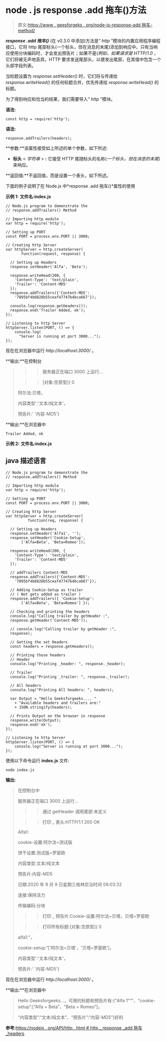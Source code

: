 # node . js response .add 拖车()方法

> 原文:[https://www . geesforgeks . org/node-js-response-add 拖车-method/](https://www.geeksforgeeks.org/node-js-response-addtrailers-method/)

***response .add 拖车()*** (在 v0.3.0 中添加)方法是“ *http* ”模块的内置应用程序编程接口，它将 http 尾部标头(一个标头，但在消息的末尾)添加到响应中。只有当响应使用分块编码时，才会发出预告片；如果不是(*例如，如果请求是 HTTP/1.0* ，它们将被无声地丢弃。HTTP 要求发送尾部头，以便发出尾部，在其值中包含一个头部字段列表。

当标题设置为 *response.setHeader()* 时，它们将与传递给 *response.writeHead()* 的任何标题合并，优先传递给 *response.writeHead()* 的标题。

为了得到响应和恰当的结果，我们需要导入“ *http* ”模块。

**语法:**

```
const http = require('http');

```

**语法:**

```
response.addTrailers(headers);

```

**参数:**该属性接受如上所述的单个参数，如下所述:

*   **标头** < *字符串* > **:** 它接受 HTTP 尾随标头的名称(*一个标头，但在消息的末尾*)来响应。

**返回值:**不返回值，而是设置一个表头，如下所述。

下面的例子说明了在 Node.js 中*response .add 拖车()*属性的使用

**示例 1:** **文件名:index.js**

```
// Node.js program to demonstrate the 
// response.addTrailers() Method

// Importing http module
var http = require('http');

// Setting up PORT
const PORT = process.env.PORT || 3000;

// Creating http Server
var httpServer = http.createServer(
       function(request, response) {

  // Setting up Headers
  response.setHeader('Alfa', 'Beta');

  response.writeHead(200, { 
    'Content-Type': 'text/plain', 
    'Trailer': 'Content-MD5' 
  });
  response.addTrailers({'Content-MD5': 
    '7895bf4b8828b55ceaf47747b4bca667'});

  console.log(response.getHeaders());
  response.end('Trailer Added, ok');
});

// Listening to http Server
httpServer.listen(PORT, () => {
    console.log(
      "Server is running at port 3000...");
});
```

现在在浏览器中运行 *http://localhost:3000/* 。

**输出:**在控制台

> >>服务器正在端口 3000 上运行…
> 
> > >[对象:空原型]{ 0
> 
> 阿尔法:贝塔，
> 
> 内容类型':'文本/纯文本'，
> 
> 预告片:' '内容-MD5'}

**输出:**在浏览器中

```
Trailer Added, ok
```

**示例 2:** **文件名:index.js**

## java 描述语言

```
// Node.js program to demonstrate the 
// response.addTrailers() Method

// Importing http module
var http = require('http');

// Setting up PORT
const PORT = process.env.PORT || 3000;

// Creating http Server
var httpServer = http.createServer(
          function(req, response) {

  // Setting up Headers
  response.setHeader('Alfa1', '');
  response.setHeader('Cookie-Setup', 
       ['Alfa=Beta', 'Beta=Romeo']);

  response.writeHead(200, { 
    'Content-Type': 'text/plain', 
    'Trailer': 'Content-MD5' 
  });

  // addTrailers Content-MD5 
  response.addTrailers({'Content-MD5': 
    '7895bf4b8828b55ceaf47747b4bca667'});

  // Adding Cookie-Setup as trailer 
  // ( Not gets added as trailer )
  response.addTrailers({ 'Cookie-Setup': 
       ['Alfa=Beta', 'Beta=Romeo'] });

  // Checking and printing the headers
  console.log("Calling trailer by getHeader :", 
  response.getHeader('Content-MD5'));

  // console.log("Calling trailer by getHeader :", 
  response);

  // Getting the set Headers
  const headers = response.getHeaders();

  // Printing those headers
  // Header
  console.log("Printing _header: ", response._header);

  // Trailer
  console.log("Printing _trailer: ", response._trailer);

  // All headers
  console.log("Printing All headers: ", headers);

  var Output = "Hello Geeksforgeeks..., "
    + "Available headers and trailers are:"
    + JSON.stringify(headers);

  // Prints Output on the browser in response
  response.write(Output);
  response.end('ok');
});

// Listening to http Server
httpServer.listen(PORT, () => {
    console.log("Server is running at port 3000...");
});
```

使用以下命令运行 **index.js** 文件:

```
node index.js

```

**输出:**

> 在控制台中
> 
> 服务器正在端口 3000 上运行…
> 
> >>通过 getHeader 调用尾部:未定义
> 
> >>打印 _ 表头:HTTP/1.1 200 OK
> 
> Alfa1:
> 
> cookie-设置:阿尔法=测试版
> 
> 饼干设置:测试版=罗密欧
> 
> 内容类型:文本/纯文本
> 
> 预告片:内容-MD5
> 
> 日期:2020 年 9 月 9 日星期三格林尼治时间 06:03:32
> 
> 连接:保持活力
> 
> 传输编码:分块
> 
> >>打印 _ 预告片:Cookie-设置:阿尔法=贝塔，贝塔=罗密欧
> 
> >>打印所有标题:[对象:空原型]{ 0
> 
> alfa1:“，
> 
> cookie-setup:“['阿尔法=贝塔'，'贝塔=罗密欧']，
> 
> 内容类型':'文本/纯文本'，
> 
> 预告片:' '内容-MD5'}

现在在浏览器中运行 *http://localhost:3000/* 。

**输出:**在浏览器中

> Hello Geeksforgeeks…，可用的标题和预告片有:{“Alfa 1”“”、“cookie-setup”:[“Alfa = Beta”、“Beta = Romeo”]，
> 
> “内容类型”:“文本/纯文本”、“预告片”:“内容-MD5”}好的

**参考:**[https://nodejs . org/API/http . html # http _ response _add 拖车 _headers](https://nodejs.org/api/http.html#http_response_addtrailers_headers)
